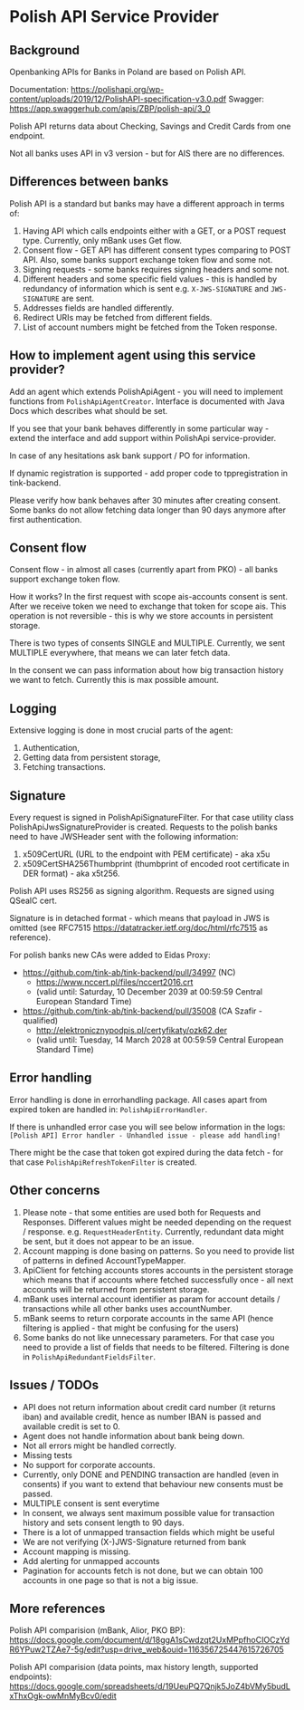 # Polish API Service Provider

## Background
Openbanking APIs for Banks in Poland are based on Polish API.

Documentation: https://polishapi.org/wp-content/uploads/2019/12/PolishAPI-specification-v3.0.pdf
Swagger: https://app.swaggerhub.com/apis/ZBP/polish-api/3_0

Polish API returns data about Checking, Savings and Credit Cards from one endpoint.

Not all banks uses API in v3 version - but for AIS there are no differences.

## Differences between banks

Polish API is a standard but banks may have a different approach in terms of:
 1. Having API which calls endpoints either with a GET, or a POST request type. Currently, only mBank uses Get flow.
 2. Consent flow - GET API has different consent types comparing to POST API. 
    Also, some banks support exchange token flow and some not. 
 3. Signing requests - some banks requires signing headers and some not.
 4. Different headers and some specific field values - this is handled by redundancy of information which is sent
    e.g. ```X-JWS-SIGNATURE``` and ```JWS-SIGNATURE``` are sent.
 5. Addresses fields are handled differently.
 6. Redirect URIs may be fetched from different fields.
 7. List of account numbers might be fetched from the Token response.
 
## How to implement agent using this service provider?

Add an agent which extends PolishApiAgent - you will need to implement functions from
```PolishApiAgentCreator```. Interface is documented with Java Docs which describes what should be set.

If you see that your bank behaves differently in some particular way - extend the interface and
add support within PolishApi service-provider.

In case of any hesitations ask bank support / PO for information.

If dynamic registration is supported - add proper code to tppregistration in tink-backend.

Please verify how bank behaves after 30 minutes after creating consent. Some banks do not
allow fetching data longer than 90 days anymore after first authentication.

## Consent flow
Consent flow - in almost all cases (currently apart from PKO) - all banks support exchange token flow.

How it works?
In the first request with scope ais-accounts consent is sent. After we receive token
we need to exchange that token for scope ais. This operation is not reversible - this is
why we store accounts in persistent storage.

There is two types of consents SINGLE and MULTIPLE. Currently, we sent MULTIPLE everywhere,
that means we can later fetch data.

In the consent we can pass information about how big transaction history we want to fetch. 
Currently this is max possible amount.

## Logging
Extensive logging is done in most crucial parts of the agent:
 1. Authentication,
 2. Getting data from persistent storage,
 3. Fetching transactions.
 
## Signature
Every request is signed in PolishApiSignatureFilter. For that case utility class PolishApiJwsSignatureProvider is created.
Requests to the polish banks need to have JWSHeader sent with the following information:
 1. x509CertURL (URL to the endpoint with PEM certificate) - aka x5u
 2. x509CertSHA256Thumbprint (thumbprint of encoded root certificate in DER format) - aka x5t256.

Polish API uses RS256 as signing algorithm. Requests are signed using QSealC cert.

Signature is in detached format - which means that payload in JWS is omitted 
(see RFC7515 https://datatracker.ietf.org/doc/html/rfc7515 as reference).

For polish banks new CAs were added to Eidas Proxy:
* https://github.com/tink-ab/tink-backend/pull/34997 (NC)
  * https://www.nccert.pl/files/nccert2016.crt 
  * (valid until: Saturday, 10 December 2039 at 00:59:59 Central European Standard Time)
* https://github.com/tink-ab/tink-backend/pull/35008 (CA Szafir - qualified) 
  * http://elektronicznypodpis.pl/certyfikaty/ozk62.der 
  * (valid until: Tuesday, 14 March 2028 at 00:59:59 Central European Standard Time)


## Error handling
Error handling is done in errorhandling package. All cases apart from expired token are handled in:
```PolishApiErrorHandler```.

If there is unhandled error case you will see below information in the logs:
```[Polish API] Error handler - Unhandled issue - please add handling!```

There might be the case that token got expired during the data fetch - for that case ```PolishApiRefreshTokenFilter``` is created.

## Other concerns
1. Please note - that some entities are used both for Requests and Responses. Different values might be needed depending on
the request / response. e.g. ```RequestHeaderEntity```. Currently, redundant data might be sent, but it does not appear to be an issue.
2. Account mapping is done basing on patterns. So you need to provide list of patterns in defined AccountTypeMapper.  
3. ApiClient for fetching accounts stores accounts in the persistent storage which means that if
accounts where fetched successfully once - all next accounts will be returned from persistent storage.
4. mBank uses internal account identifier as param for account details / transactions while all other
banks uses accountNumber.
5. mBank seems to return corporate accounts in the same API (hence filtering is applied - that might be confusing for the users)
6. Some banks do not like unnecessary parameters. For that case you need to provide a list of fields that needs
to be filtered. Filtering is done in ```PolishApiRedundantFieldsFilter```.

## Issues / TODOs
 * API does not return information about credit card number (it returns iban) and available credit, hence as number IBAN is passed and available credit is set to 0.
 * Agent does not handle information about bank being down.
 * Not all errors might be handled correctly.
 * Missing tests
 * No support for corporate accounts.
 * Currently, only DONE and PENDING transaction are handled (even in consents) if you want to
 extend that behaviour new consents must be passed.
 * MULTIPLE consent is sent everytime
 * In consent, we always sent maximum possible value for transaction history and sets consent length to 90 days. 
 * There is a lot of unmapped transaction fields which might be useful
 * We are not verifying (X-)JWS-Signature returned from bank
 * Account mapping is missing.
 * Add alerting for unmapped accounts
 * Pagination for accounts fetch is not done, but we can obtain 100 accounts in one page so that is not a big issue.

## More references
Polish API comparision (mBank, Alior, PKO BP):
https://docs.google.com/document/d/18ggA1sCwdzqt2UxMPpfhoCIOCzYdR6YPuw2TZAe7-5g/edit?usp=drive_web&ouid=116356725447615726705

Polish API comparision (data points, max history length, supported endpoints):
https://docs.google.com/spreadsheets/d/19UeuPQ7Qnjk5JoZ4bVMy5budLxThxOgk-owMnMyBcv0/edit
